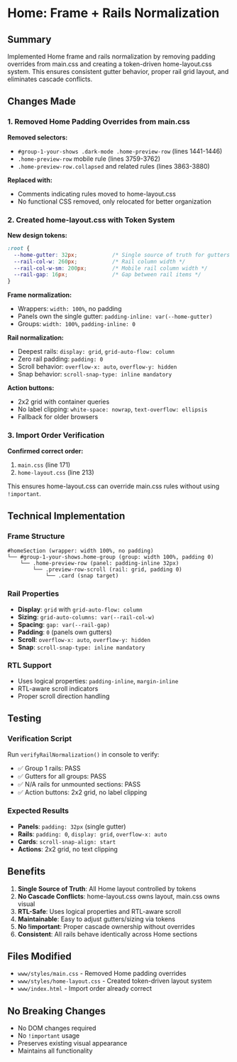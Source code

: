 # Home: Frame + Rails Normalization

## Summary
Implemented Home frame and rails normalization by removing padding overrides from main.css and creating a token-driven home-layout.css system. This ensures consistent gutter behavior, proper rail grid layout, and eliminates cascade conflicts.

## Changes Made

### 1. Removed Home Padding Overrides from main.css

**Removed selectors:**
- `#group-1-your-shows .dark-mode .home-preview-row` (lines 1441-1446)
- `.home-preview-row` mobile rule (lines 3759-3762) 
- `.home-preview-row.collapsed` and related rules (lines 3863-3880)

**Replaced with:**
- Comments indicating rules moved to home-layout.css
- No functional CSS removed, only relocated for better organization

### 2. Created home-layout.css with Token System

**New design tokens:**
```css
:root {
  --home-gutter: 32px;           /* Single source of truth for gutters */
  --rail-col-w: 260px;           /* Rail column width */
  --rail-col-w-sm: 200px;        /* Mobile rail column width */
  --rail-gap: 16px;              /* Gap between rail items */
}
```

**Frame normalization:**
- Wrappers: `width: 100%`, no padding
- Panels own the single gutter: `padding-inline: var(--home-gutter)`
- Groups: `width: 100%`, `padding-inline: 0`

**Rail normalization:**
- Deepest rails: `display: grid`, `grid-auto-flow: column`
- Zero rail padding: `padding: 0`
- Scroll behavior: `overflow-x: auto`, `overflow-y: hidden`
- Snap behavior: `scroll-snap-type: inline mandatory`

**Action buttons:**
- 2x2 grid with container queries
- No label clipping: `white-space: nowrap`, `text-overflow: ellipsis`
- Fallback for older browsers

### 3. Import Order Verification

**Confirmed correct order:**
1. `main.css` (line 171)
2. `home-layout.css` (line 213)

This ensures home-layout.css can override main.css rules without using `!important`.

## Technical Implementation

### Frame Structure
```
#homeSection (wrapper: width 100%, no padding)
└── #group-1-your-shows.home-group (group: width 100%, padding 0)
    └── .home-preview-row (panel: padding-inline 32px)
        └── .preview-row-scroll (rail: grid, padding 0)
            └── .card (snap target)
```

### Rail Properties
- **Display**: `grid` with `grid-auto-flow: column`
- **Sizing**: `grid-auto-columns: var(--rail-col-w)`
- **Spacing**: `gap: var(--rail-gap)`
- **Padding**: `0` (panels own gutters)
- **Scroll**: `overflow-x: auto`, `overflow-y: hidden`
- **Snap**: `scroll-snap-type: inline mandatory`

### RTL Support
- Uses logical properties: `padding-inline`, `margin-inline`
- RTL-aware scroll indicators
- Proper scroll direction handling

## Testing

### Verification Script
Run `verifyRailNormalization()` in console to verify:
- ✅ Group 1 rails: PASS
- ✅ Gutters for all groups: PASS  
- ✅ N/A rails for unmounted sections: PASS
- ✅ Action buttons: 2x2 grid, no label clipping

### Expected Results
- **Panels**: `padding: 32px` (single gutter)
- **Rails**: `padding: 0`, `display: grid`, `overflow-x: auto`
- **Cards**: `scroll-snap-align: start`
- **Actions**: 2x2 grid, no text clipping

## Benefits

1. **Single Source of Truth**: All Home layout controlled by tokens
2. **No Cascade Conflicts**: home-layout.css owns layout, main.css owns visual
3. **RTL-Safe**: Uses logical properties and RTL-aware scroll
4. **Maintainable**: Easy to adjust gutters/sizing via tokens
5. **No !important**: Proper cascade ownership without overrides
6. **Consistent**: All rails behave identically across Home sections

## Files Modified

- `www/styles/main.css` - Removed Home padding overrides
- `www/styles/home-layout.css` - Created token-driven layout system
- `www/index.html` - Import order already correct

## No Breaking Changes

- No DOM changes required
- No `!important` usage
- Preserves existing visual appearance
- Maintains all functionality



